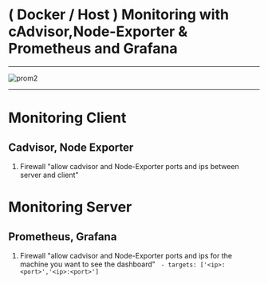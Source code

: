# ( Docker / Host ) Monitoring with cAdvisor,Node-Exporter & Prometheus and Grafana

--------


![prom2](https://user-images.githubusercontent.com/20526165/82630796-10899900-9bf4-11ea-8815-5a373c604b6c.png)


--------

# Monitoring Client
## Cadvisor, Node Exporter


1. Firewall "allow cadvisor and Node-Exporter ports and ips between server and client"


# Monitoring Server 
## Prometheus, Grafana 


1. Firewall "allow cadvisor and Node-Exporter ports and ips for the machine you want to see the dashboard"
     ``` - targets: ['<ip>:<port>','<ip>:<port>']```
